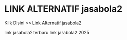 # LINK ALTERNATIF jasabola2

Klik Disini >> <a href="https://linksto.pages.dev/">Link Alternatif jasabola2 </a>

link jasabola2 terbaru
link jasabola2 2025